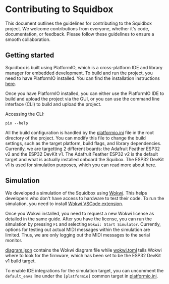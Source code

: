 # Contributing to Squidbox

This document outlines the guidelines for contributing to the Squidbox project. We welcome contributions from everyone, whether it's code, documentation, or feedback. Please follow these guidelines to ensure a smooth collaboration.

## Getting started

Squidbox is built using PlatformIO, which is a cross-platform IDE and library manager for embedded development. To build and run the project, you need to have PlatformIO installed. You can find the installation instructions [here](https://platformio.org/install).

Once you have PlatformIO installed, you can either use the PlatformIO IDE to build and upload the project via the GUI, or you can use the command line interface (CLI) to build and upload the project.

Accessing the CLI:

```shell
pio --help
```

All the build configuration is handled by the [platformio.ini](./platformio.ini) file in the root directory of the project. You can modify this file to change the build settings, such as the target platform, build flags, and library dependencies. Currently, we are targetting 2 different boards: the Adafruit Feather ESP32 v2 and the ESP32 DevKit v1. The Adafruit Feather ESP32 v2 is the default target and what is actually installed onboard the Squibox. The ESP32 DevKit v1 is used for simulation purposes, which you can read more about [here](#simulation).

## Simulation

We developed a simulation of the Squidbox using [Wokwi](https://wokwi.com/). This helps developers who don't have access to hardware to test their code. To run the simulation, you need to install [Wokwi VSCode extension](https://docs.wokwi.com/vscode/getting-started#installation).

Once you Wokwi installed, you need to request a new Wokwi license as detailed in the same guide. After you have the license, you can run the simulation by pressing `F1` and selecting `Wokwi: Start Simulator`. Currently, options for testing out actual MIDI messages within the simulation are limited. Thus, we are only logging out the MIDI messages to the serial monitor.

[diagram.json](./diagram.json) contains the Wokwi diagram file while [wokwi.toml](./wokwi.toml) tells Wokwi where to look for the firmware, which has been set to be the ESP32 DevKit v1 build target.

To enable IDE integrations for the simulation target, you can uncomment the `default_envs` line under the `[platformio]` common target in [platformio.ini](./platformio.ini).
